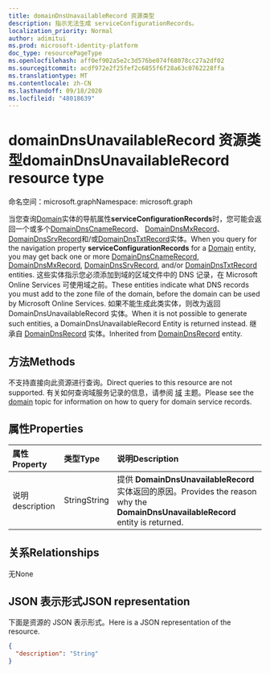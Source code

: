 ```yaml
---
title: domainDnsUnavailableRecord 资源类型
description: 指示无法生成 serviceConfigurationRecords。
localization_priority: Normal
author: adimitui
ms.prod: microsoft-identity-platform
doc_type: resourcePageType
ms.openlocfilehash: aff0ef902a5e2c3d576be074f68078cc27a2df02
ms.sourcegitcommit: acdf972e2f25fef2c6855f6f28a63c0762228ffa
ms.translationtype: MT
ms.contentlocale: zh-CN
ms.lasthandoff: 09/18/2020
ms.locfileid: "48018639"
---
```

# <a name="domaindnsunavailablerecord-resource-type"></a><span data-ttu-id="1a726-103">domainDnsUnavailableRecord 资源类型</span><span class="sxs-lookup"><span data-stu-id="1a726-103">domainDnsUnavailableRecord resource type</span></span>

<span data-ttu-id="1a726-104">命名空间：microsoft.graph</span><span class="sxs-lookup"><span data-stu-id="1a726-104">Namespace: microsoft.graph</span></span>

<span data-ttu-id="1a726-105">当您查询[Domain](domain.md)实体的导航属性**serviceConfigurationRecords**时，您可能会返回一个或多个[DomainDnsCnameRecord](domaindnscnamerecord.md)、 [DomainDnsMxRecord](domaindnsmxrecord.md)、 [DomainDnsSrvRecord](domaindnssrvrecord.md)和/或[DomainDnsTxtRecord](domaindnstxtrecord.md)实体。</span><span class="sxs-lookup"><span data-stu-id="1a726-105">When you query for the navigation property **serviceConfigurationRecords** for a [Domain](domain.md) entity, you may get back one or more [DomainDnsCnameRecord](domaindnscnamerecord.md), [DomainDnsMxRecord](domaindnsmxrecord.md), [DomainDnsSrvRecord](domaindnssrvrecord.md), and/or [DomainDnsTxtRecord](domaindnstxtrecord.md) entities.</span></span> <span data-ttu-id="1a726-106">这些实体指示您必须添加到域的区域文件中的 DNS 记录，在 Microsoft Online Services 可使用域之前。</span><span class="sxs-lookup"><span data-stu-id="1a726-106">These entities indicate what DNS records you must add to the zone file of the domain, before the domain can be used by Microsoft Online Services.</span></span> <span data-ttu-id="1a726-107">如果不能生成此类实体，则改为返回 DomainDnsUnavailableRecord 实体。</span><span class="sxs-lookup"><span data-stu-id="1a726-107">When it is not possible to generate such entities, a DomainDnsUnavailableRecord Entity is returned instead.</span></span> <span data-ttu-id="1a726-108">继承自 [DomainDnsRecord](domaindnsrecord.md) 实体。</span><span class="sxs-lookup"><span data-stu-id="1a726-108">Inherited from [DomainDnsRecord](domaindnsrecord.md) entity.</span></span>

## <a name="methods"></a><span data-ttu-id="1a726-109">方法</span><span class="sxs-lookup"><span data-stu-id="1a726-109">Methods</span></span>
<span data-ttu-id="1a726-110">不支持直接向此资源进行查询。</span><span class="sxs-lookup"><span data-stu-id="1a726-110">Direct queries to this resource are not supported.</span></span> <span data-ttu-id="1a726-111">有关如何查询域服务记录的信息，请参阅 [域](domain.md) 主题。</span><span class="sxs-lookup"><span data-stu-id="1a726-111">Please see the [domain](domain.md) topic for information on how to query for domain service records.</span></span>

## <a name="properties"></a><span data-ttu-id="1a726-112">属性</span><span class="sxs-lookup"><span data-stu-id="1a726-112">Properties</span></span>
| <span data-ttu-id="1a726-113">属性</span><span class="sxs-lookup"><span data-stu-id="1a726-113">Property</span></span>     | <span data-ttu-id="1a726-114">类型</span><span class="sxs-lookup"><span data-stu-id="1a726-114">Type</span></span>   |<span data-ttu-id="1a726-115">说明</span><span class="sxs-lookup"><span data-stu-id="1a726-115">Description</span></span>|
|:---------------|:--------|:----------|
|<span data-ttu-id="1a726-116">说明</span><span class="sxs-lookup"><span data-stu-id="1a726-116">description</span></span>|<span data-ttu-id="1a726-117">String</span><span class="sxs-lookup"><span data-stu-id="1a726-117">String</span></span>|<span data-ttu-id="1a726-118">提供 **DomainDnsUnavailableRecord** 实体返回的原因。</span><span class="sxs-lookup"><span data-stu-id="1a726-118">Provides the reason why the **DomainDnsUnavailableRecord** entity is returned.</span></span> |

## <a name="relationships"></a><span data-ttu-id="1a726-119">关系</span><span class="sxs-lookup"><span data-stu-id="1a726-119">Relationships</span></span>
<span data-ttu-id="1a726-120">无</span><span class="sxs-lookup"><span data-stu-id="1a726-120">None</span></span>

## <a name="json-representation"></a><span data-ttu-id="1a726-121">JSON 表示形式</span><span class="sxs-lookup"><span data-stu-id="1a726-121">JSON representation</span></span>
<span data-ttu-id="1a726-122">下面是资源的 JSON 表示形式。</span><span class="sxs-lookup"><span data-stu-id="1a726-122">Here is a JSON representation of the resource.</span></span>

<!-- {
  "blockType": "resource",
  "baseType": "microsoft.graph.domainDnsRecord",
  "optionalProperties": [

  ],
  "@odata.type": "microsoft.graph.domainDnsUnavailableRecord"
}-->

```json
{
  "description": "String"
}

```

<!-- uuid: 8fcb5dbc-d5aa-4681-8e31-b001d5168d79
2015-10-25 14:57:30 UTC -->
<!-- {
  "type": "#page.annotation",
  "description": "domainDnsUnavailableRecord resource",
  "keywords": "",
  "section": "documentation",
  "tocPath": ""
}-->

